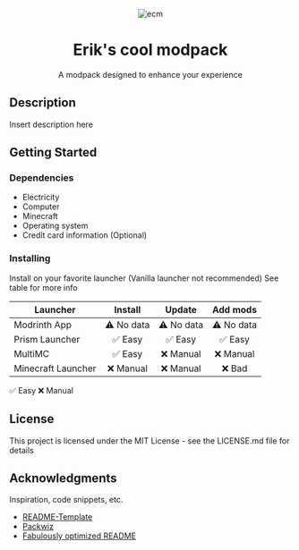 <div align="center">
  
![ecm](https://github.com/user-attachments/assets/461e336b-0f3a-49eb-a6aa-a9eb41a4ef07)

# Erik's cool modpack

A modpack designed to enhance your experience
</div>

## Description

Insert description here

## Getting Started

### Dependencies

* Electricity
* Computer
* Minecraft
* Operating system
* Credit card information (Optional)

### Installing
Install on your favorite launcher (Vanilla launcher not recommended)
See table for more info

| Launcher                                      |    Install    |     Update     |   Add mods    |
| --------------------------------------------- | :-----------: | :-------------: | :-----------: |
| Modrinth App              |   ⚠️&nbsp;No data   |  ⚠️&nbsp;No data  |     ⚠️&nbsp;No data      |
| Prism Launcher               |   ✅&nbsp;Easy   |  ✅&nbsp;Easy  |   ✅&nbsp;Easy   |
| MultiMC                    |  ✅&nbsp;Easy  | ❌&nbsp;Manual |   ❌&nbsp;Manual   |
| Minecraft Launcher |  ❌&nbsp;Manual  | ❌&nbsp;Manual |   ❌&nbsp;Bad   |
✅&nbsp;Easy ❌&nbsp;Manual

## License

This project is licensed under the MIT License - see the LICENSE.md file for details


## Acknowledgments

Inspiration, code snippets, etc.
* [README-Template](https://gist.github.com/DomPizzie/7a5ff55ffa9081f2de27c315f5018afc)
* [Packwiz](https://github.com/packwiz/packwiz)
* [Fabulously optimized README](https://github.com/Fabulously-Optimized/fabulously-optimized/)
